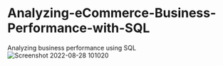 # Analyzing-eCommerce-Business-Performance-with-SQL
Analyzing business performance using SQL
![Screenshot 2022-08-28 101020](https://user-images.githubusercontent.com/94909135/187062491-96806548-9d51-4394-a0b4-f51ec123b650.jpg)
